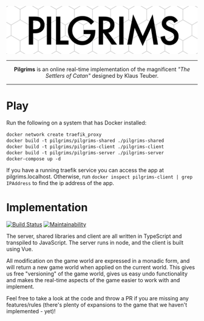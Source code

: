 ![header](doc/header-simple.jpg "Pilgrims")

***

<p align="center"><b>Pilgrims</b> is an online real-time implementation of the magnificent <i>"The Settlers of Catan"</i> designed by Klaus Teuber.</p>

***

# Play 

Run the following on a system that has Docker installed:

    docker network create traefik_proxy
    docker build -t pilgrims/pilgrims-shared ./pilgrims-shared
    docker build -t pilgrims/pilgrims-client ./pilgrims-client
    docker build -t pilgrims/pilgrims-server ./pilgrims-server
    docker-compose up -d

If you have a running traefik service you can access the app at pilgrims.localhost. 
Otherwise, run `docker inspect pilgrims-client | grep IPAddress` to find the ip address of the app.

# Implementation
[![Build Status](https://jenkins.anderswind.dk/buildStatus/icon?job=Pilgrims/master)](https://jenkins.anderswind.dk/job/Pilgrims/job/master/)
[![Maintainability](https://api.codeclimate.com/v1/badges/e9e2a40371b22a5460ad/maintainability)](https://codeclimate.com/github/Awia00/Pilgrims/maintainability)

The server, shared libraries and client are all written in TypeScript and transpiled to JavaScript. The server runs in node, and the client is built using Vue. 

All modification on the game world are expressed in a monadic form, and will return a new game world when applied on the current world. 
This gives us free "versioning" of the game world, gives us easy undo functionality and makes the real-time aspects of the game easier to work with and implement. 

Feel free to take a look at the code and throw a PR if you are missing any features/rules (there's plenty of expansions to the game that we haven't implemented - yet)!
